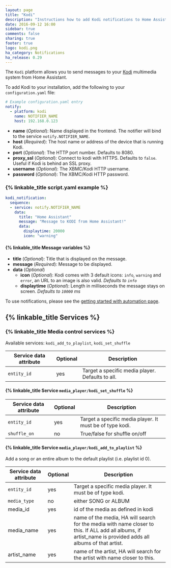 ```yaml
---
layout: page
title: "Kodi"
description: "Instructions how to add Kodi notifications to Home Assistant."
date: 2016-09-12 16:00
sidebar: true
comments: false
sharing: true
footer: true
logo: kodi.png
ha_category: Notifications
ha_release: 0.29
---
```



The `Kodi` platform allows you to send messages to your  [Kodi](https://kodi.tv/) multimedia system from Home Assistant.

To add Kodi to your installation, add the following to your `configuration.yaml` file:

```yaml
# Example configuration.yaml entry
notify:
  - platform: kodi
    name: NOTIFIER_NAME
    host: 192.168.0.123
```

- **name** (*Optional*): Name displayed in the frontend. The notifier will bind to the service `notify.NOTIFIER_NAME`.
- **host** (*Required*): The host name or address of the device that is running Kodi.
- **port** (*Optional*): The HTTP port number. Defaults to 8080.
- **proxy_ssl** (*Optional*): Connect to kodi with HTTPS. Defaults to `false`. Useful if Kodi is behind an SSL proxy.
- **username** (*Optional*): The XBMC/Kodi HTTP username.
- **password** (*Optional*): The XBMC/Kodi HTTP password.

### {% linkable_title script.yaml example %}

```yaml
kodi_notification:
  sequence:
  - service: notify.NOTIFIER_NAME
    data:
      title: "Home Assistant"
      message: "Message to KODI from Home Assistant!"
      data:
        displaytime: 20000
        icon: "warning"
```

#### {% linkable_title Message variables %}

- **title** (*Optional*): Title that is displayed on the message.
- **message** (*Required*): Message to be displayed.
- **data** (*Optional*)
  - **icon** (*Optional*): Kodi comes with 3 default icons: `info`, `warning` and `error`, an URL to an image is also valid. *Defaults to `info`*
  - **displaytime** (*Optional*): Length in milliseconds the message stays on screen. *Defaults to `10000` ms*

To use notifications, please see the [getting started with automation page](/getting-started/automation/).

## {% linkable_title Services %}

### {% linkable_title Media control services %}
Available services: `kodi_add_to_playlist`, `kodi_set_shuffle`

| Service data attribute | Optional | Description                                      |
| ---------------------- | -------- | ------------------------------------------------ |
| `entity_id`            |      yes | Target a specific media player. Defaults to all. |

#### {% linkable_title Service `media_player/kodi_set_shuffle` %}

| Service data attribute | Optional | Description                                              |
|------------------------|----------|----------------------------------------------------------|
| `entity_id`            |      yes | Target a specific media player. It must be of type kodi. |
| `shuffle_on     `      |       no | True/false for shuffle on/off                            |

#### {% linkable_title Service `media_player/kodi_add_to_playlist` %}

Add a song or an entire album to the default playlist (i.e. playlist id 0).

| Service data attribute | Optional | Description                                                                |
|------------------------|----------|----------------------------------------------------------------------------|
| `entity_id`            |      yes | Target a specific media player. It must be of type kodi.                   |
| `media_type     `      |       no | either SONG or ALBUM                                                       |
|  media_id              |      yes | id of the media as defined in kodi                                         |
|  media_name            |      yes | name of the media, HA will search for the media with name closer to this. If ALL add all albums, if artist_name is provided adds all albums of that artist.  |
|  artist_name           |      yes | name of the artist, HA will search for the artist with name closer to this.|

